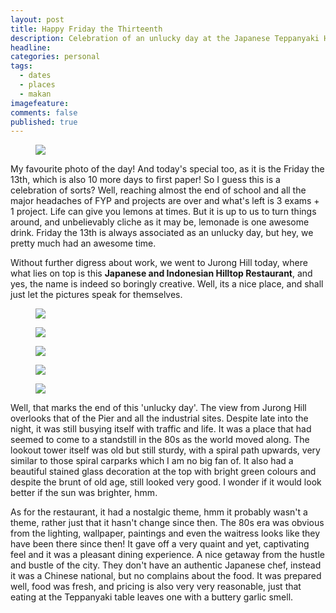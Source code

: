 ```yaml
---
layout: post
title: Happy Friday the Thirteenth
description: Celebration of an unlucky day at the Japanese Teppanyaki Hilltop Restaurant
headline:
categories: personal
tags:
  - dates
  - places
  - makan
imagefeature:
comments: false
published: true
---
```


<figure>
<a href="http://2.bp.blogspot.com/_m5e8Pqc8k3c/Rh-d-HtU_pI/AAAAAAAABBs/FBdAiQMsp8U/s1600/DSCF1118.jpg"><img src="http://2.bp.blogspot.com/_m5e8Pqc8k3c/Rh-d-HtU_pI/AAAAAAAABBs/FBdAiQMsp8U/s800/DSCF1118.jpg"></a>
</figure>

My favourite photo of the day! And today's special too, as it is the Friday the 13th, which is also 10 more days to first paper! So I guess this is a celebration of sorts? Well, reaching almost the end of school and all the major headaches of FYP and projects are over and what's left is 3 exams + 1 project. Life can give you lemons at times. But it is up to us to turn things around, and unbelievably cliche as it may be, lemonade is one awesome drink. Friday the 13th is always associated as an unlucky day, but hey, we pretty much had an awesome time.

Without further digress about work, we went to Jurong Hill today, where what lies on top is this **Japanese and Indonesian Hilltop Restaurant**, and yes, the name is indeed so boringly creative. Well, its a nice place, and shall just let the pictures speak for themselves.

<figure>
<a href="http://1.bp.blogspot.com/_m5e8Pqc8k3c/RiAKDntU_qI/AAAAAAAABB0/zit9qGYTOj8/s1600/Cover.jpg"><img src="http://1.bp.blogspot.com/_m5e8Pqc8k3c/RiAKDntU_qI/AAAAAAAABB0/zit9qGYTOj8/s800/Cover.jpg"></a>
</figure>
<figure>
<a href="http://4.bp.blogspot.com/_m5e8Pqc8k3c/RiAKnXtU_vI/AAAAAAAABCc/OHUjaT2y9wI/s1600/pg1.jpg"><img src="http://4.bp.blogspot.com/_m5e8Pqc8k3c/RiAKnXtU_vI/AAAAAAAABCc/OHUjaT2y9wI/s800/pg1.jpg"/></a>
</figure>
<figure>
<a href="http://2.bp.blogspot.com/_m5e8Pqc8k3c/RiAKP3tU_sI/AAAAAAAABCE/f_TDdYo6xI8/s1600/pg2.jpg"><img src="http://2.bp.blogspot.com/_m5e8Pqc8k3c/RiAKP3tU_sI/AAAAAAAABCE/f_TDdYo6xI8/s800/pg2.jpg"/></a>
</figure>
<figure>
<a href="http://3.bp.blogspot.com/_m5e8Pqc8k3c/RiAKYHtU_uI/AAAAAAAABCU/Rm-2JT5cGQo/s1600/pg3.jpg"><img src="http://3.bp.blogspot.com/_m5e8Pqc8k3c/RiAKYHtU_uI/AAAAAAAABCU/Rm-2JT5cGQo/s800/pg3.jpg" /></a>
</figure>
<figure>
<a href="http://2.bp.blogspot.com/_m5e8Pqc8k3c/RiAKU3tU_tI/AAAAAAAABCM/p2wqM1p4qdM/s1600/pg4.jpg"><img src="http://2.bp.blogspot.com/_m5e8Pqc8k3c/RiAKU3tU_tI/AAAAAAAABCM/p2wqM1p4qdM/s400/pg8.jpg"/></a>
</figure>

Well, that marks the end of this 'unlucky day'. The view from Jurong Hill overlooks that of the Pier and all the industrial sites. Despite late into the night, it was still busying itself with traffic and life. It was a place that had seemed to come to a standstill in the 80s as the world moved along. The lookout tower itself was old but still sturdy, with a spiral path upwards, very similar to those spiral carparks which I am no big fan of. It also had a beautiful stained glass decoration at the top with bright green colours and despite the brunt of old age, still looked very good. I wonder if it would look better if the sun was brighter, hmm.

As for the restaurant, it had a nostalgic theme, hmm it probably wasn't a theme, rather just that it hasn't change since then. The 80s era was obvious from the lighting, wallpaper, paintings and even the waitress looks like they have been there since then! It gave off a very quaint and yet, captivating feel and it was a pleasant dining experience. A nice getaway from the hustle and bustle of the city. They don't have an authentic Japanese chef, instead it was a Chinese national, but no complains about the food. It was prepared well, food was fresh, and pricing is also very very reasonable, just that eating at the Teppanyaki table leaves one with a buttery garlic smell.
